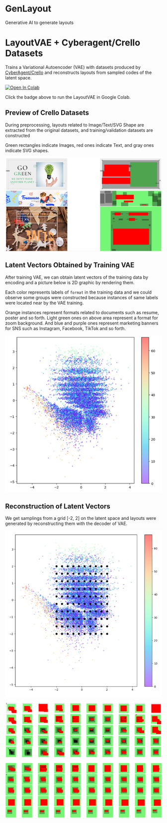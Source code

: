GenLayout
===
Generative AI to generate layouts

# LayoutVAE + Cyberagent/Crello Datasets

Trains a Variational Autoencoder (VAE) with datasets produced by
[CyberAgent/Crello](https://huggingface.co/datasets/cyberagent/crello) and
reconstructs layouts from sampled codes of the latent space.

<a href="https://colab.research.google.com/github/shishimaru/GenLayout/blob/main/LayoutVAE/LayoutVAE_with_Crello.ipynb" target="_parent"><img src="https://colab.research.google.com/assets/colab-badge.svg" alt="Open In Colab"/></a>

Click the badge above to run the LayoutVAE in Google Colab.


## Preview of Crello Datasets

During preprocessing, layouts related to Image/Text/SVG Shape are extracted from
the original datasets, and training/validation datasets are constructed

Green rectangles indicate Images, red ones indicate Text, and gray ones indicate SVG shapes.

![datasets](./LayoutVAE/screenshots/datasets.png)

## Latent Vectors Obtained by Training VAE

After training VAE, we can obtain latent vectors of the training data by encoding
and a picture below is 2D graphic by rendering them.

Each color represents labels of `format` in the training data and we could
observe some groups were constructed because instances of same labels were
located near by the VAE training.

Orange instances represent formats related to documents such as resume, poster
and so forth. Light green ones on above area represent a format for zoom
background. And blue and purple ones represent marketing banners for SNS such as
Instagram, Facebook, TikTok and so forth.

![latent vectors](./LayoutVAE/screenshots/latent-vectors.png)

## Reconstruction of Latent Vectors

We get samplings from a grid [-2, 2] on the latent space and layouts were
generated by reconstructing them with the decoder of VAE.

![grid vectors](./LayoutVAE/screenshots/grid-vectors.png)

![reconstruction-1](./LayoutVAE/screenshots/reconstruction-1.png)

![reconstruction-2](./LayoutVAE/screenshots/reconstruction-2.png)
